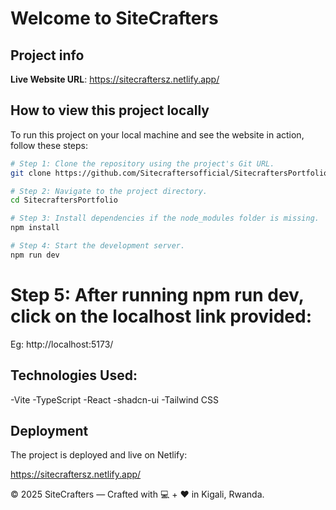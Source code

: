 # Welcome to SiteCrafters

## Project info

**Live Website URL**: https://sitecraftersz.netlify.app/

## How to view this project locally

To run this project on your local machine and see the website in action, follow these steps:

```sh
# Step 1: Clone the repository using the project's Git URL.
git clone https://github.com/Sitecraftersofficial/SitecraftersPortfolio.git

# Step 2: Navigate to the project directory.
cd SitecraftersPortfolio

# Step 3: Install dependencies if the node_modules folder is missing.
npm install

# Step 4: Start the development server.
npm run dev
````
# Step 5: After running npm run dev, click on the localhost link provided:
Eg: http://localhost:5173/

## **Technologies Used:**

-Vite
-TypeScript
-React
-shadcn-ui
-Tailwind CSS

## **Deployment**
The project is deployed and live on Netlify:

https://sitecraftersz.netlify.app/

© 2025 SiteCrafters — Crafted with 💻 + ❤️ in Kigali, Rwanda.
